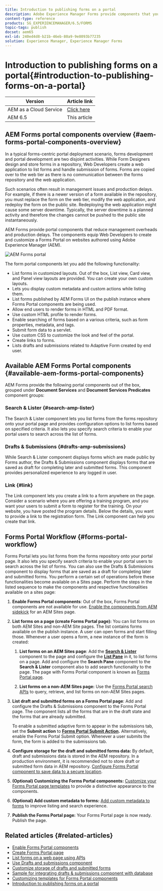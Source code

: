 ```yaml
---
title: Introduction to publishing forms on a portal
description: Adobe Experience Manager Forms provide components that you can use to build your Forms Portal. This article introduces you to the available Forms Portal components.
content-type: reference
products: SG_EXPERIENCEMANAGER/6.5/FORMS
topic-tags: publish
docset: aem65
exl-id: 240ed4d8-b21b-46eb-80a9-9e8093b77235
solution: Experience Manager, Experience Manager Forms
---
```

# Introduction to publishing forms on a portal{#introduction-to-publishing-forms-on-a-portal}

| Version | Article link |
| -------- | ---------------------------- |
| AEM as a Cloud Service |    [Click here](https://experienceleague.adobe.com/docs/experience-manager-cloud-service/content/forms/adaptive-forms-authoring/authoring-adaptive-forms-foundation-components/configure-forms-portal.html)                  |
| AEM 6.5     | This article         |


## AEM Forms portal components overview {#aem-forms-portal-components-overview}

In a typical forms-centric portal deployment scenario, forms development and portal development are two disjoint activities. While Form Designers design and store forms in a repository, Web Developers create a web application to list forms and handle submission of forms. Forms are copied over to the web tier as there is no communication between the forms repository and the web application.

Such scenarios often result in management issues and production delays. For example, if there is a newer version of a form available in the repository, you must replace the form on the web tier, modify the web application, and redeploy the form on the public site. Redeploying the web application might cause some server downtime. Typically, the server downtime is a planned activity and therefore the changes cannot be pushed to the public site instantaneously.

AEM Forms provide portal components that reduce management overheads and production delays. The components equip Web Developers to create and customize a Forms Portal on websites authored using Adobe Experience Manager (AEM).

![AEM Forms portal](assets/aem-forms-portal.png)

The form portal components let you add the following functionality:

* List forms in customized layouts. Out of the box, List view, Card view, and Panel view layouts are provided. You can create your own custom layouts.
* Lets you display custom metadata and custom actions while listing them.
* List forms published by AEM Forms UI on the publish instance where Forms Portal components are being used.
* Allow end users to render forms in HTML and PDF format.
* Use custom HTML profile to render forms.
* Enable searching of forms based on a various criteria, such as form properties, metadata, and tags.
* Submit form data to a servlet.
* Use custom CSS to customize the look and feel of the portal.
* Create links to forms.
* Lists drafts and submissions related to Adaptive Form created by end user.

## Available AEM Forms Portal components {#available-aem-forms-portal-components}

AEM Forms provide the following portal components out of the box, grouped under **Document Services** and **Document Services Predicates** component groups:

### Search &amp; Lister {#search-amp-lister}

The Search & Lister component lets you list forms from the forms repository onto your portal page and provides configuration options to list forms based on specified criteria. It also lets you specify search criteria to enable your portal users to search across the list of forms.

### Drafts &amp; Submissions {#drafts-amp-submissions}

While Search & Lister component displays forms which are made public by Forms author, the Drafts & Submissions component displays forms that are saved as draft for completing later and submitted forms. This component provides personalized experience to any logged in user.

### Link {#link}

The Link component lets you create a link to a form anywhere on the page. Consider a scenario where you are offering a training program, and you want your users to submit a form to register for the training. On your website, you have posted the program details. Below the details, you want to provide a link to the registration form. The Link component can help you create that link.

## Forms Portal Workflow {#forms-portal-workflow}

Forms Portal lets you list forms from the forms repository onto your portal page. It also lets you specify search criteria to enable your portal users to search across the list of forms. You can also use the Drafts & Submissions component to display forms that are saved as a draft for completing later and submitted forms. You perform a certain set of operations before these functionalities become available on a Sites page. Perform the steps in the listed sequence to make the components and respective functionalities available on a sites page:

1. **Enable Forms Portal components**: Out of the box, Forms Portal components are not available for use. [Enable the components from AEM sidekick](/help/forms/using/enabling-forms-portal-components.md) for an AEM Sites page.
1. **List forms on a page (create Forms Portal page):** You can list forms on both AEM Sites and non-AEM Site pages. The list contains forms available on the publish instance. A user can open forms and start filling those. Whenever a user opens a form, a new instance of the form is created:

    1. **List forms on an AEM Sites page**: Add the **[Search & Lister](../../forms/using/creating-form-portal-page.md)** component to the page and configure the **[List Pane](../../forms/using/creating-form-portal-page.md#p-list-pane-p)** in it, to list forms on a page. Add and configure the **Search Pane** component to the **Search & Lister** component also to add search functionality to the page. The page with Forms Portal component is known as [Forms Portal page](../../forms/using/creating-form-portal-page.md).

    1. **List forms on a non-AEM Sites page:** Use the [Forms Portal search APIs](/help/forms/using/listing-forms-webpage-using-apis.md) to query, retrieve, and list forms on non-AEM Sites pages.

1. **List draft and submitted forms on a Forms Portal page**: Add and configure the Drafts & Submissions component to the Forms Portal page. The component lists all the forms that are in the draft state and the forms that are already submitted.

   To enable a submitted adaptive form to appear in the submissions tab, set the **Submit action** to **[Forms Portal Submit Action](configuring-submit-actions.md).** Alternatively, enable the Forms Portal Submit option. Whenever a user submits the form, the form is added to the submissions tab.

1. **Configure storage for the draft and submitted forms data:** By default, draft and submissions data is stored in the AEM repository. In a production environment, it is recommended not to store draft or submitted form data in AEM repository. [Configure Forms Portal component to save data to a secure location](../../forms/using/draft-submission-component.md#customizing-the-storage).
1. **(Optional) Customizing the Forms Portal components:** [Customize your Forms Portal page templates](../../forms/using/customizing-templates-forms-portal-components.md) to provide a distinctive appearance to the components.
1. **(Optional) Add custom metadata to forms:** [Add custom metadata to forms](../../forms/using/customizing-templates-forms-portal-components.md) to improve listing and search experience.
1. **Publish the Forms Portal page:** Your Forms Portal page is now ready. Publish the page.

## Related articles {#related-articles}

* [Enable Forms Portal components](/help/forms/using/enabling-forms-portal-components.md)
* [Create Forms Portal page](../../forms/using/creating-form-portal-page.md)
* [List forms on a web page using APIs](/help/forms/using/listing-forms-webpage-using-apis.md)
* [Use Drafts and submissions component](../../forms/using/draft-submission-component.md)
* [Customize storage of drafts and submitted forms](../../forms/using/draft-submission-component.md#customizing-the-storage)
* [Sample for integrating drafts & submissions component with database](integrate-draft-submission-database.md)
* [Customizing templates for Forms Portal components](../../forms/using/customizing-templates-forms-portal-components.md)
* [Introduction to publishing forms on a portal](../../forms/using/introduction-publishing-forms.md)
